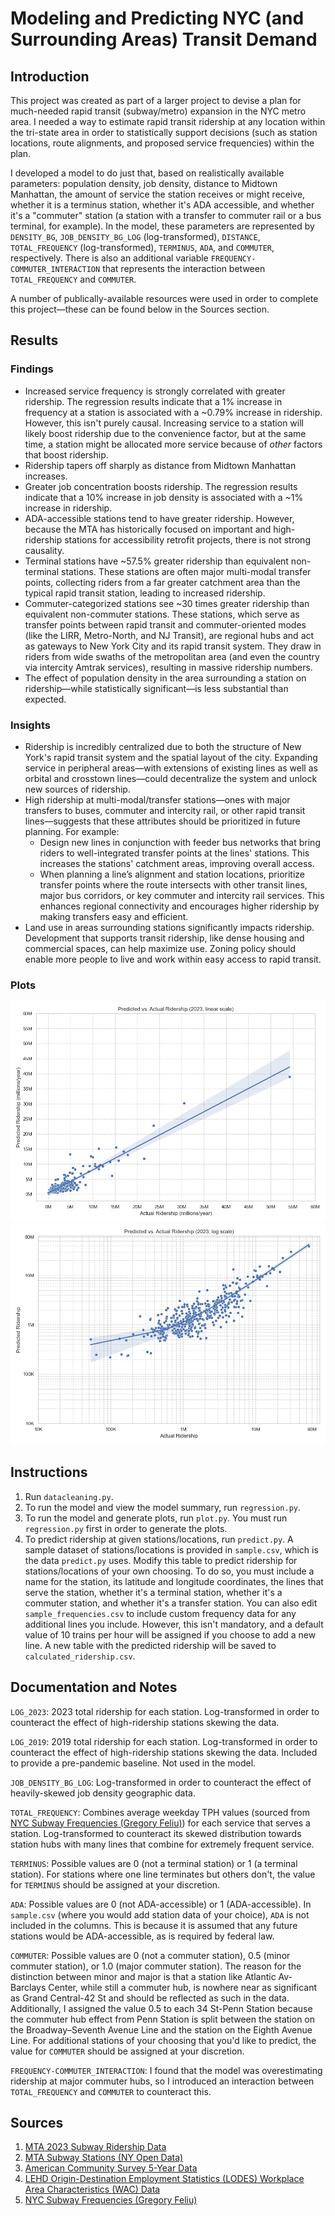 # Modeling and Predicting NYC (and Surrounding Areas) Transit Demand

## Introduction

This project was created as part of a larger project to devise a plan for much-needed rapid transit (subway/metro) expansion in the NYC metro area. I needed a way to estimate rapid transit ridership at any location within the tri-state area in order to statistically support decisions (such as station locations, route alignments, and proposed service frequencies) within the plan.

I developed a model to do just that, based on realistically available parameters: population density, job density, distance to Midtown Manhattan, the amount of service the station receives or might receive, whether it is a terminus station, whether it's ADA accessible, and whether it's a "commuter" station (a station with a transfer to commuter rail or a bus terminal, for example). In the model, these parameters are represented by `DENSITY_BG`, `JOB_DENSITY_BG_LOG` (log-transformed), `DISTANCE`, `TOTAL_FREQUENCY` (log-transformed), `TERMINUS`, `ADA`, and `COMMUTER`, respectively. There is also an additional variable `FREQUENCY-COMMUTER_INTERACTION` that represents the interaction between `TOTAL_FREQUENCY` and `COMMUTER`.

A number of publically-available resources were used in order to complete this project—these can be found below in the Sources section.

## Results

### Findings
- Increased service frequency is strongly correlated with greater ridership. The regression results indicate that a 1% increase in frequency at a station is associated with a ~0.79% increase in ridership. However, this isn't purely causal. Increasing service to a station will likely boost ridership due to the convenience factor, but at the same time, a station might be allocated more service because of *other* factors that boost ridership.
- Ridership tapers off sharply as distance from Midtown Manhattan increases.
- Greater job concentration boosts ridership. The regression results indicate that a 10% increase in job density is associated with a ~1% increase in ridership.
- ADA-accessible stations tend to have greater ridership. However, because the MTA has historically focused on important and high-ridership stations for accessibility retrofit projects, there is not strong causality.
- Terminal stations have ~57.5% greater ridership than equivalent non-terminal stations. These stations are often major multi-modal transfer points, collecting riders from a far greater catchment area than the typical rapid transit station, leading to increased ridership.
- Commuter-categorized stations see ~30 times greater ridership than equivalent non-commuter stations. These stations, which serve as transfer points between rapid transit and commuter-oriented modes (like the LIRR, Metro-North, and NJ Transit), are regional hubs and act as gateways to New York City and its rapid transit system. They draw in riders from wide swaths of the metropolitan area (and even the country via intercity Amtrak services), resulting in massive ridership numbers.
- The effect of population density in the area surrounding a station on ridership—while statistically significant—is less substantial than expected.

### Insights
- Ridership is incredibly centralized due to both the structure of New York's rapid transit system and the spatial layout of the city. Expanding service in peripheral areas—with extensions of existing lines as well as orbital and crosstown lines—could decentralize the system and unlock new sources of ridership.
- High ridership at multi-modal/transfer stations—ones with major transfers to buses, commuter and intercity rail, or other rapid transit lines—suggests that these attributes should be prioritized in future planning. For example:
    - Design new lines in conjunction with feeder bus networks that bring riders to well-integrated transfer points at the lines' stations. This increases the stations' catchment areas, improving overall access.
    - When planning a line’s alignment and station locations, prioritize transfer points where the route intersects with other transit lines, major bus corridors, or key commuter and intercity rail services. This enhances regional connectivity and encourages higher ridership by making transfers easy and efficient.
- Land use in areas surrounding stations significantly impacts ridership. Development that supports transit ridership, like dense housing and commercial spaces, can help maximize use. Zoning policy should enable more people to live and work within easy access to rapid transit.

### Plots
![](plots/linear_plot.png)
![](plots/log_plot.png)

## Instructions
1. Run `datacleaning.py`.
2. To run the model and view the model summary, run `regression.py`.
3. To run the model and generate plots, run `plot.py`. You must run
`regression.py` first in order to generate the plots.
4. To predict ridership at given stations/locations, run `predict.py`.
A sample dataset of stations/locations is provided in `sample.csv`, which is
the data `predict.py` uses. Modify this table to predict ridership for
stations/locations of your own choosing. To do so, you must include a name
for the station, its latitude and longitude coordinates, the lines that serve
the station, whether it's a terminal station, whether it's a commuter station,
and whether it's a transfer station. You can also edit `sample_frequencies.csv`
to include custom frequency data for any additional lines you include. However,
this isn't mandatory, and a default value of 10 trains per hour will be
assigned if you choose to add a new line. A new table with the predicted
ridership will be saved to `calculated_ridership.csv`.

## Documentation and Notes
`LOG_2023`: 2023 total ridership for each station. Log-transformed in order to counteract the effect of high-ridership stations skewing the data.

`LOG_2019`: 2019 total ridership for each station. Log-transformed in order to counteract the effect of high-ridership stations skewing the data. Included to provide a pre-pandemic baseline. Not used in the model.

`JOB_DENSITY_BG_LOG`: Log-transformed in order to counteract the effect of heavily-skewed job density geographic data.

`TOTAL_FREQUENCY`: Combines average weekday TPH values (sourced from [NYC Subway Frequencies (Gregory Feliu)](https://github.com/gregfeliu/NYC-Subway-Frequencies)) for each service that serves a station. Log-transformed to counteract its skewed distribution towards station hubs with many lines that combine for extremely frequent service.

`TERMINUS`: Possible values are 0 (not a terminal station) or 1 (a terminal station). For stations where one line terminates but others don't, the value for `TERMINUS` should be assigned at your discretion.

`ADA`: Possible values are 0 (not ADA-accessible) or 1 (ADA-accessible). In `sample.csv` (where you would add station data of your choice), `ADA` is not included in the columns. This is because it is assumed that any future stations would be ADA-accessible, as is required by federal law.

`COMMUTER`: Possible values are 0 (not a commuter station), 0.5 (minor commuter station), or 1.0 (major commuter station). The reason for the distinction between minor and major is that a station like Atlantic Av-Barclays Center, while still a commuter hub, is nowhere near as significant as Grand Central-42 St and should be reflected as such in the data. Additionally, I assigned the value 0.5 to each 34 St-Penn Station because the commuter hub effect from Penn Station is split between the station on the Broadway–Seventh Avenue Line and the station on the Eighth Avenue Line. For additional stations of your choosing that you'd like to predict, the value for `COMMUTER` should be assigned at your discretion.

`FREQUENCY-COMMUTER_INTERACTION`: I found that the model was overestimating ridership at major commuter hubs, so I introduced an interaction between `TOTAL_FREQUENCY` and `COMMUTER` to counteract this.

## Sources
1. [MTA 2023 Subway Ridership Data](https://www.mta.info/agency/new-york-city-transit/subway-bus-ridership-2023)
2. [MTA Subway Stations (NY Open Data)](https://data.ny.gov/Transportation/MTA-Subway-Stations/39hk-dx4f/data_preview)
3. [American Community Survey 5-Year Data](https://www.census.gov/data/developers/data-sets/acs-5year.html)
4. [LEHD Origin-Destination Employment Statistics (LODES) Workplace Area Characteristics (WAC) Data](https://lehd.ces.census.gov/data/)
5. [NYC Subway Frequencies (Gregory Feliu)](https://github.com/gregfeliu/NYC-Subway-Frequencies)
